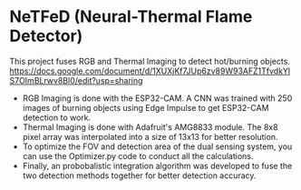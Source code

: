 # NeTFeD (Neural-Thermal Flame Detector)
This project fuses RGB and Thermal Imaging to detect hot/burning objects.
https://docs.google.com/document/d/1XUXjKf7JUp6zv89W93AFZ1TfvdkYlS7OImBLrwv8Bl0/edit?usp=sharing
- RGB Imaging is done with the ESP32-CAM. A CNN was trained with 250 images of burning objects using Edge Impulse to get ESP32-CAM detection to work.
- Thermal Imaging is done with Adafruit's AMG8833 module. The 8x8 pixel array was interpolated into a size of 13x13 for better resolution.
- To optimize the FOV and detection area of the dual sensing system, you can use the Optimizer.py code to conduct all the calculations.
- Finally, an probobalistic integration algorithm was developed to fuse the two detection methods together for better detection accuracy.
